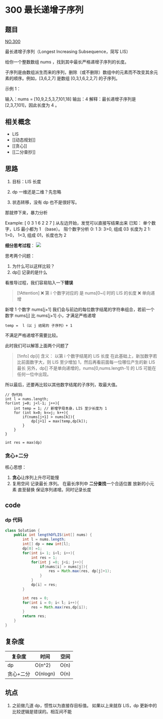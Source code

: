 # 300 最长递增子序列
## 题目
[NO.300](https://leetcode-cn.com/problems/longest-increasing-subsequence/)

最长递增子序列（Longest Increasing Subsequence，简写 LIS）

给你一个整数数组 nums ，找到其中最长严格递增子序列的长度。

子序列是由数组派生而来的序列，删除（或不删除）数组中的元素而不改变其余元素的顺序。例如，[3,6,2,7] 是数组 [0,3,1,6,2,2,7] 的子序列。

示例 1：

输入：nums = [10,9,2,5,3,7,101,18]
输出：4
解释：最长递增子序列是 [2,3,7,101]，因此长度为 4 。

## 相关概念
 - LIS
 - [[动态规划]]
 - [[贪心]]
 - [[二分查抄]]

## 思路
1. 目标：LIS 长度

2. dp 一维还是二维？先忽略

3. 状态转移，没有 dp 也不是很好写。

那就停下来，暴力分析

Example: [ 0 3 1 6 2 2 7 ]
从左边开始，发觉可以直接写结果出来
已知：
单个数字，LIS 最小都为 1 （base）。
阻个数字分析
0: 1
3: 3>0, 组成 03 长度为 2
1: 1>0， 1<3, 组成 01，长度也为 2

**细分思考过程**：
![](http://zpengg.oss-cn-shenzhen.aliyuncs.com/img/1608176351eb1259.png)

思考两个问题：
1. 为什么可以这样比较？
2. dp[] 记录的是什么

看推导过程，我们容易陷入一下**错误**
> [!Attention]
> ❌ 第 i 个数字对应的 是 nums[0~i] 时的 LIS 的长度 
> ❌ 单向递增

新增 1 个数字 nums[j+1]
我们会与前边的每位数字结尾的字符串组合，若前一个数字 nums[j] 比 nums[j+1] 小，才满足严格递增
```
temp =  l（以 j 结尾的 子序列）+ 1
```
不满足严格递增不需要比较。

此时我们可以解答上面两个问题了
> [!info]
> dp[i] 含义： 以第 i 个数字结尾的 LIS 长度
> 在此基础上，新加数字若比前面数字大，则 LIS 至少增加 1，然后再看前面每一位哪位产生的新 LIS 最长
> 另外，dp[] 不是单向递增的，nums[0,nums.length-1] 的 LIS 可能在任何一位中出现。

所以最后，还要再比较以其他数字结尾的子序列，取最大值。

```
// 伪代码 
int l = nums.length;
for(int j=0; j<l-1; j++){
    int temp = 1; // 新增字母本身，LIS 至少长度为 1
    for (int k=0; k<=j; k++){
        if(nums[j+1] > nums[k]){ 
            dp[j+1] = max(temp,dp[k]);
        }
    }
}

int res = max(dp)
```
### 贪心+二分
核心思想：
1. **贪心**让序列上升尽可能慢
2. 复用空间 记录最长 序列。 在最长序列中 **二分查找**一个合适位置 放新的小元素 直至替换 保证序列递增。同时记录长度

## code
### dp 代码
```java
class Solution {
    public int lengthOfLIS(int[] nums) {
        int l = nums.length;
        int[] dp = new int[l];
        dp[0] =1;
        for(int i= 1; i<l; i++){
            int res = 1;
            for(int j =0; j<i; j++){
                if(nums[i] > nums[j]){
                    res = Math.max(res, dp[j]+1);
                }
            }
            dp[i] = res;
        }

        int res = 0;
        for(int i = 0; i< l; i++){
            res = Math.max(res,dp[i]);
        }
        return res;
    }
}
```

## 复杂度
| 复杂度    | 时间     | 空间 |
|-----------|----------|------|
| dp        | O(n^2)   | O(n) |
| 贪心+二分 | O(nlogn) | O(n) |

## 坑点
1. 之前做几道 dp，惯性以为直接存目标值。
如果以上来就存 LIS，dp 更新中的比较逻辑是错误的。相互间不能

